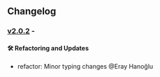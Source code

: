 ## Changelog

### [v2.0.2](https://github.com/panates/jsopen-objects/compare/v2.0.1...v2.0.2) - 

#### 🛠 Refactoring and Updates

- refactor: Minor typing changes @Eray Hanoğlu 

